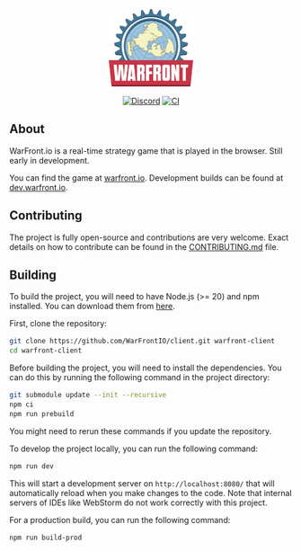<p align="center">
    <a href="http://warfront.io"><img src="https://raw.githubusercontent.com/WarFrontIO/client/master/resources/themes/wf-logo-pastel.png" alt="WarFront.io Logo" width="150"></a>
</p>

<p align="center">
<a href="https://discord.gg/tvgfpeCGaD"><img src="https://img.shields.io/discord/1085091019265159198?logo=discord&label=discord&color=%235865F2&labelColor=%232B3137" alt="Discord"></a>
<a href="https://github.com/WarFrontIO/client/actions/workflows/ci.yml"><img src="https://github.com/WarFrontIO/client/actions/workflows/ci.yml/badge.svg" alt="CI"></a>
</p>

## About

WarFront.io is a real-time strategy game that is played in the browser. Still early in development.

You can find the game at [warfront.io](https://warfront.io). Development builds can be found at [dev.warfront.io](https://dev.warfront.io).

## Contributing

The project is fully open-source and contributions are very welcome.
Exact details on how to contribute can be found in the [CONTRIBUTING.md](CONTRIBUTING.md) file.

## Building

To build the project, you will need to have Node.js (>= 20) and npm installed. You can download them
from [here](https://nodejs.org/).

First, clone the repository:

```bash
git clone https://github.com/WarFrontIO/client.git warfront-client
cd warfront-client
```

Before building the project, you will need to install the dependencies. You can do this by running the following command
in the project directory:

```bash
git submodule update --init --recursive
npm ci
npm run prebuild
```

You might need to rerun these commands if you update the repository.

To develop the project locally, you can run the following command:

```bash
npm run dev
```

This will start a development server on `http://localhost:8080/` that will automatically reload when you make changes to
the code. Note that internal servers of IDEs like WebStorm do not work correctly with this project.

For a production build, you can run the following command:

```bash
npm run build-prod
```

